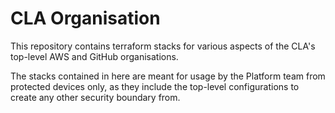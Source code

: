 # CLA Organisation

This repository contains terraform stacks for various aspects of the CLA's top-level AWS and GitHub organisations.

The stacks contained in here are meant for usage by the Platform team from protected devices only, as they include the top-level configurations to create any other security boundary from.
